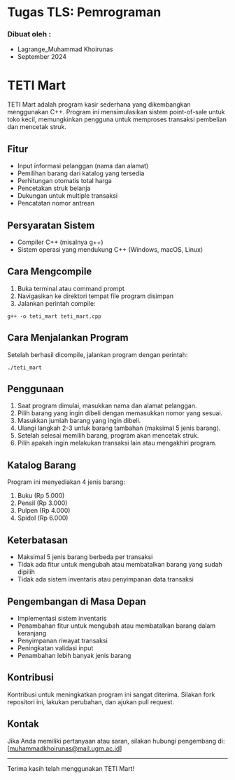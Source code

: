 # Tugas TLS: Pemrograman
### Dibuat oleh :
- Lagrange_Muhammad Khoirunas
- September 2024

# TETI Mart

TETI Mart adalah program kasir sederhana yang dikembangkan menggunakan C++. Program ini mensimulasikan sistem point-of-sale untuk toko kecil, memungkinkan pengguna untuk memproses transaksi pembelian dan mencetak struk.

## Fitur

- Input informasi pelanggan (nama dan alamat)
- Pemilihan barang dari katalog yang tersedia
- Perhitungan otomatis total harga
- Pencetakan struk belanja
- Dukungan untuk multiple transaksi
- Pencatatan nomor antrean

## Persyaratan Sistem

- Compiler C++ (misalnya g++)
- Sistem operasi yang mendukung C++ (Windows, macOS, Linux)

## Cara Mengcompile

1. Buka terminal atau command prompt
2. Navigasikan ke direktori tempat file program disimpan
3. Jalankan perintah compile:

```
g++ -o teti_mart teti_mart.cpp
```

## Cara Menjalankan Program

Setelah berhasil dicompile, jalankan program dengan perintah:

```
./teti_mart
```

## Penggunaan

1. Saat program dimulai, masukkan nama dan alamat pelanggan.
2. Pilih barang yang ingin dibeli dengan memasukkan nomor yang sesuai.
3. Masukkan jumlah barang yang ingin dibeli.
4. Ulangi langkah 2-3 untuk barang tambahan (maksimal 5 jenis barang).
5. Setelah selesai memilih barang, program akan mencetak struk.
6. Pilih apakah ingin melakukan transaksi lain atau mengakhiri program.

## Katalog Barang

Program ini menyediakan 4 jenis barang:
1. Buku (Rp 5.000)
2. Pensil (Rp 3.000)
3. Pulpen (Rp 4.000)
4. Spidol (Rp 6.000)

## Keterbatasan

- Maksimal 5 jenis barang berbeda per transaksi
- Tidak ada fitur untuk mengubah atau membatalkan barang yang sudah dipilih
- Tidak ada sistem inventaris atau penyimpanan data transaksi

## Pengembangan di Masa Depan

- Implementasi sistem inventaris
- Penambahan fitur untuk mengubah atau membatalkan barang dalam keranjang
- Penyimpanan riwayat transaksi
- Peningkatan validasi input
- Penambahan lebih banyak jenis barang

## Kontribusi

Kontribusi untuk meningkatkan program ini sangat diterima. Silakan fork repositori ini, lakukan perubahan, dan ajukan pull request.


## Kontak

Jika Anda memiliki pertanyaan atau saran, silakan hubungi pengembang di: [muhammadkhoirunas@mail.ugm.ac.id]

---

Terima kasih telah menggunakan TETI Mart!

